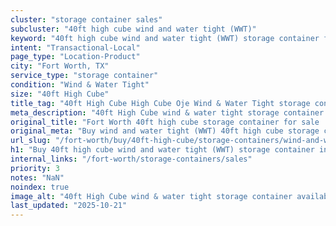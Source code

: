 ```yaml
---
cluster: "storage container sales"
subcluster: "40ft high cube wind and water tight (WWT)"
keyword: "40ft high cube wind and water tight (WWT) storage container for sale Fort Worth, TX"
intent: "Transactional-Local"
page_type: "Location-Product"
city: "Fort Worth, TX"
service_type: "storage container"
condition: "Wind & Water Tight"
size: "40ft High Cube"
title_tag: "40ft High Cube High Cube Oje Wind & Water Tight storage container Sales in Fort Worth ☎ (214) 524-4168 | LC Container"
meta_description: "40ft High Cube wind & water tight storage container sales in Fort Worth. High cube containers with extra height. Fast delivery, competitive pricing. Serving storage containers area. Quote ID: C9C. Call (214) 524-4168 for your free quote today."
original_title: "Fort Worth 40ft high cube storage container for sale | LC"
original_meta: "Buy wind and water tight (WWT) 40ft high cube storage container sale with local delivery in Fort Worth, TX. LC Container — local Since 2003. Request a fast quote today."
url_slug: "/fort-worth/buy/40ft-high-cube/storage-containers/wind-and-water-tight-wwt"
h1: "Buy 40ft high cube wind and water tight (WWT) storage container in Fort Worth"
internal_links: "/fort-worth/storage-containers/sales"
priority: 3
notes: "NaN"
noindex: true
image_alt: "40ft High Cube wind & water tight storage container available for delivery in Fort Worth"
last_updated: "2025-10-21"
---
```


<!-- TODO: Add unique city/inventory copy, images, and internal links here. -->

